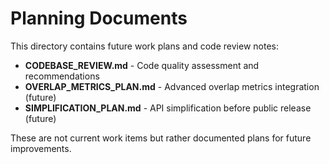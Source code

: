 # Planning Documents

This directory contains future work plans and code review notes:

- **CODEBASE_REVIEW.md** - Code quality assessment and recommendations
- **OVERLAP_METRICS_PLAN.md** - Advanced overlap metrics integration (future)
- **SIMPLIFICATION_PLAN.md** - API simplification before public release (future)

These are not current work items but rather documented plans for future improvements.